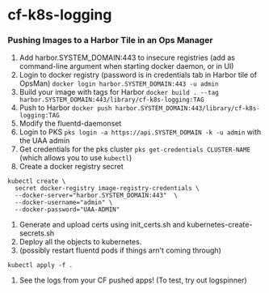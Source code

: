 # cf-k8s-logging

### Pushing Images to a Harbor Tile in an Ops Manager

1. Add harbor.SYSTEM_DOMAIN:443 to insecure registries (add as command-line argument when starting docker daemon, or in UI)
1. Login to docker registry (password is in credentials tab in Harbor tile of OpsMan)
   `docker login harbor.SYSTEM_DOMAIN:443 -u admin`
1. Build your image with tags for Harbor
   `docker build . --tag harbor.SYSTEM_DOMAIN:443/library/cf-k8s-logging:TAG`
1. Push to Harbor
   `docker push harbor.SYSTEM_DOMAIN:443/library/cf-k8s-logging:TAG`
1. Modify the fluentd-daemonset
1. Login to PKS `pks login -a https://api.SYSTEM_DOMAIN -k -u admin` with the UAA admin
1. Get credentials for the pks cluster `pks get-credentials CLUSTER-NAME` (which allows you to use `kubectl`)
1. Create a docker registry secret
```
kubectl create \
  secret docker-registry image-registry-credentials \
  --docker-server="harbor.SYSTEM_DOMAIN:443"  \
  --docker-username="admin" \
  --docker-password="UAA-ADMIN"
```

1. Generate and upload certs using init_certs.sh and kubernetes-create-secrets.sh
1. Deploy all the objects to kubernetes.
1. (possibly restart fluentd pods if things arn't coming through)
```
kubectl apply -f .
```
1. See the logs from your CF pushed apps! (To test, try out logspinner)
